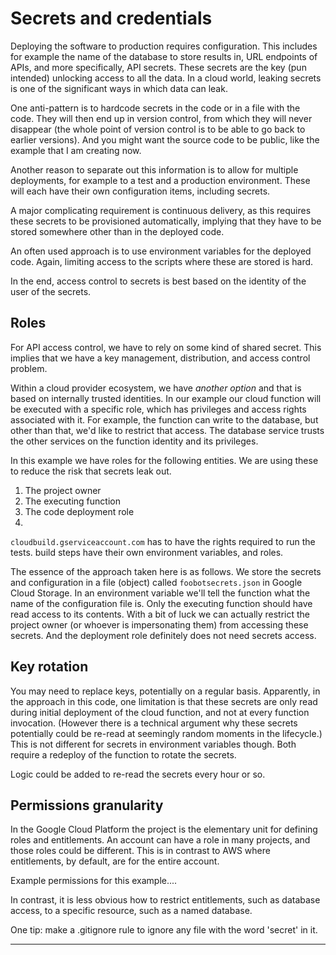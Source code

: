# Secrets and credentials
Deploying the software to production requires configuration. This includes for example the name of the database to store
results in, URL endpoints of APIs, and more specifically,
API secrets.
These secrets are the key (pun intended) unlocking access to all the data. In a cloud world,
leaking secrets is one of the significant ways in which data
can leak.

One anti-pattern is to hardcode secrets in the code or in a file with the code. They will then end up in version control,
from which they will never disappear (the whole point of version control is to be able to go back to earlier versions). And you might want the source code to be public,
like the example that I am creating now.

Another reason to separate out this information is to allow for multiple deployments, for example to a test and a production environment. These will each have their own configuration items, including secrets.

A major complicating requirement is continuous delivery, as this requires these secrets to be provisioned automatically, implying that they have to be stored somewhere other than in the deployed code.

An often used approach is to use environment variables for the deployed code. Again, limiting access to the scripts where these are stored is hard.

In the end, access control to secrets is best based on the identity of the user of the secrets.
## Roles
For API access control, we have to rely on some kind of shared secret. This implies that we have a key management,
distribution, and access control problem.

Within a cloud provider ecosystem, we have _another option_ and that is based on internally trusted identities. In our example our cloud function will be executed with a specific role, which has privileges and access rights associated with it. For example, the function can write to the database, but other than that, we'd like to restrict that access. The database service trusts the other services on the function identity and its privileges.

In this example we have roles for the following entities. We are using these to reduce the risk that secrets leak out.
1. The project owner
2. The executing function
3. The code deployment role
4.

`cloudbuild.gserviceaccount.com` has to have the rights required to run the tests.
build steps have their own environment variables, and roles.

The essence of the approach taken here is as follows.
We store the secrets and configuration in a file (object) called `foobotsecrets.json` in Google Cloud Storage.
In an environment variable we'll tell the function what the name of the configuration file is.
Only the executing function should have read access to its contents. With a bit of luck we can actually restrict the project owner (or whoever is impersonating them) from accessing these secrets. And the deployment role definitely does not need secrets access.

## Key rotation
You may need to replace keys, potentially on a regular basis.
Apparently, in the approach in this code, one limitation is that these secrets are only read during initial deployment of the cloud function, and not at every function invocation. (However there is a technical argument why these secrets potentially could be re-read at seemingly random moments in the lifecycle.) This is not different for secrets in environment
variables though. Both require a redeploy of the function to rotate the secrets.

Logic could be added to re-read the secrets every hour or so.

## Permissions granularity
In the Google Cloud Platform the project is the elementary unit for defining roles and entitlements. An account can have a role in many projects, and those roles could be different. This is in contrast to AWS where entitlements, by default, are for the entire account.

Example permissions for this example....


In contrast, it is less obvious how to restrict entitlements, such as database access, to a specific resource, such as a named database.   

One tip: make a .gitignore rule to ignore any file with the word 'secret' in it.

---
